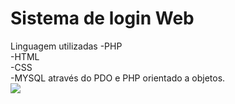 <h1>Sistema de login Web </h1>
Linguagem utilizadas
-PHP<br>
-HTML<br>
-CSS<br>
-MYSQL através do PDO e PHP orientado a objetos.<br>
<img src="[TEla entrar](https://user-images.githubusercontent.com/93355214/150650545-3cdb9186-0e3c-4907-beb4-6b5a312e0993.png)">

<img scr="![cadastrar](https://user-images.githubusercontent.com/93355214/150650620-fa761700-e092-45f7-9cf9-27e1f4c3faee.png)">
